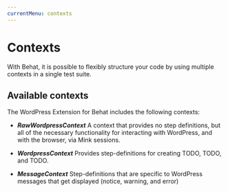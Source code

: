 ```yaml
---
currentMenu: contexts
---
```


# Contexts

With Behat, it is possible to flexibly structure your code by using multiple contexts in a single test suite.

## Available contexts

The WordPress Extension for Behat includes the following contexts:

* _**RawWordpressContext**_
  A context that provides no step definitions, but all of the necessary functionality for interacting with WordPress, and with the browser, via Mink sessions.

* _**WordpressContext**_
  Provides step-definitions for creating TODO, TODO, and TODO.

* _**MessageContext**_
  Step-definitions that are specific to WordPress messages that get displayed (notice, warning, and error)
